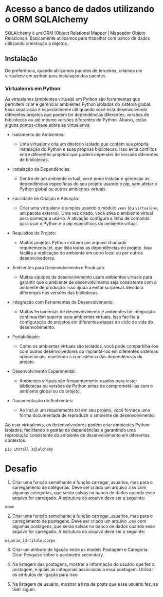 # Acesso a banco de dados utilizando o ORM SQLAlchemy

SQLAlchemy é um ORM (Object Relational Mapper | Mapeador Objeto Relacional). Basicamente utilizamos para trabalhar com banco de dados utilizando orientação a objetos.

## Instalação
De preferência, quando utilizamos pacotes de terceiros, criamos um virtualenv em python para instalação dos pacotes.

### Virtualenvs em Python
As virtualenvs (ambientes virtuais) em Python são ferramentas que permitem criar e gerenciar ambientes Python isolados do sistema global. Essa separação é especialmente útil quando você está desenvolvendo diferentes projetos que podem ter dependências diferentes, versões de bibliotecas ou até mesmo versões diferentes do Python. Abaixo, estão alguns pontos-chave sobre as virtualenvs:

* Isolamento de Ambientes:
    * Uma virtualenv cria um diretório isolado que contém sua própria instalação do Python e suas próprias bibliotecas. Isso evita conflitos entre diferentes projetos que podem depender de versões diferentes de bibliotecas.

* Instalação de Dependências:
    * Dentro de um ambiente virtual, você pode instalar e gerenciar as dependências específicas do seu projeto usando o pip, sem afetar o Python global ou outros ambientes virtuais.

* Facilidade de Criação e Ativação:
    * Criar uma virtualenv é simples usando o módulo `venv` (ou `virtualenv`, um pacote externo). Uma vez criado, você ativa o ambiente virtual para começar a usá-lo. A ativação configura a linha de comando para usar o Python e o pip específicos do ambiente virtual.

* Requisitos do Projeto:
    * Muitos projetos Python incluem um arquivo chamado requirements.txt, que lista todas as dependências do projeto. Isso facilita a replicação do ambiente em outro local ou por outros desenvolvedores.

* Ambientes para Desenvolvimento e Produção:
    * Muitas equipes de desenvolvimento usam ambientes virtuais para garantir que o ambiente de desenvolvimento seja consistente com o ambiente de produção. Isso ajuda a evitar surpresas devido a diferenças nas versões das bibliotecas.

* Integração com Ferramentas de Desenvolvimento:
    * Muitas ferramentas de desenvolvimento e ambientes de integração contínua têm suporte para ambientes virtuais. Isso facilita a configuração de projetos em diferentes etapas do ciclo de vida do desenvolvimento.

* Portabilidade:
    * Como os ambientes virtuais são isolados, você pode compartilhá-los com outros desenvolvedores ou implantá-los em diferentes sistemas operacionais, mantendo a consistência das dependências do projeto.

* Desenvolvimento Experimental:
    * Ambientes virtuais são frequentemente usados para testar bibliotecas ou versões de Python antes de comprometê-las com o ambiente global ou do projeto.

* Documentação de Ambientes:
    * Ao incluir um requirements.txt em seu projeto, você fornece uma forma documentada de reproduzir o ambiente de desenvolvimento.

Ao usar virtualenvs, os desenvolvedores podem criar ambientes Python isolados, facilitando a gestão de dependências e garantindo uma reprodução consistente do ambiente de desenvolvimento em diferentes contextos.

`pip install sqlalchemy`

# Desafio

1) Criar uma função semelhante a função carregar_usuarios, mas para o carregamento de categorias. Deve ser criado um arquivo .csv com algumas categorias, que serão salvas no banco de dados quando esse arquivo for carregado. A estrutura do arquivo deve ser a seguinte:

```
nome
```

2) Criar uma função semelhante a função carregar_usuarios, mas para o carregamento de postagens. Deve ser criado um arquivo .csv com algumas postagens, que serão salvas no banco de dados quando esse arquivo for carregado. A estrutura do arquivo deve ser a seguinte:

```csv
usuario_id;titulo;corpo
```

3) Criar um atributo de ligação entre as models Postagem e Categoria. Dica: Pesquise sobre o parâmetro secondary.

4) Na listagem das postagens, mostrar a informação do usuário que fez a postagem, e quais as categorias associadas a essa postagem. Utilizar os atributos de ligação para isso.

5) Na listagem de usuário, mostrar a lista de posts que esse usuário fez, se tiver algum.